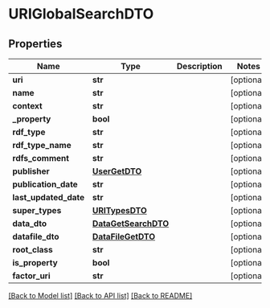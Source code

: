 # URIGlobalSearchDTO

## Properties
Name | Type | Description | Notes
------------ | ------------- | ------------- | -------------
**uri** | **str** |  | [optional] 
**name** | **str** |  | [optional] 
**context** | **str** |  | [optional] 
**_property** | **bool** |  | [optional] 
**rdf_type** | **str** |  | [optional] 
**rdf_type_name** | **str** |  | [optional] 
**rdfs_comment** | **str** |  | [optional] 
**publisher** | [**UserGetDTO**](UserGetDTO.md) |  | [optional] 
**publication_date** | **str** |  | [optional] 
**last_updated_date** | **str** |  | [optional] 
**super_types** | [**URITypesDTO**](URITypesDTO.md) |  | [optional] 
**data_dto** | [**DataGetSearchDTO**](DataGetSearchDTO.md) |  | [optional] 
**datafile_dto** | [**DataFileGetDTO**](DataFileGetDTO.md) |  | [optional] 
**root_class** | **str** |  | [optional] 
**is_property** | **bool** |  | [optional] 
**factor_uri** | **str** |  | [optional] 

[[Back to Model list]](../README.md#documentation-for-models) [[Back to API list]](../README.md#documentation-for-api-endpoints) [[Back to README]](../README.md)

